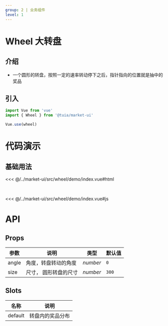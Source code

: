 ```yaml
---
group: 2 | 业务组件
level: 1
---
```


# Wheel 大转盘

## 介绍
* 一个圆形的转盘，按照一定的速率转动停下之后，指针指向的位置就是抽中的奖品

## 引入
```js
import Vue from 'vue'
import { Wheel } from '@tuia/market-ui'

Vue.use(wheel)
```

# 代码演示

## 基础用法
<<< @/../market-ui/src/wheel/demo/index.vue#html

<br />

<<< @/../market-ui/src/wheel/demo/index.vue#js

# API

## Props

| 参数 | 说明 | 类型 | 默认值 |
| --- | --- | --- | --- |
| angle | 角度，转盘转动的角度 | _number_ | `0` |
| size | 尺寸， 圆形转盘的尺寸 | _number_ | `300` |

## Slots
| 名称 | 说明 |
| --- | --- |
| default | 转盘内的奖品分布 |
